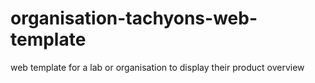 # organisation-tachyons-web-template
web template for a lab or organisation to display their product overview
